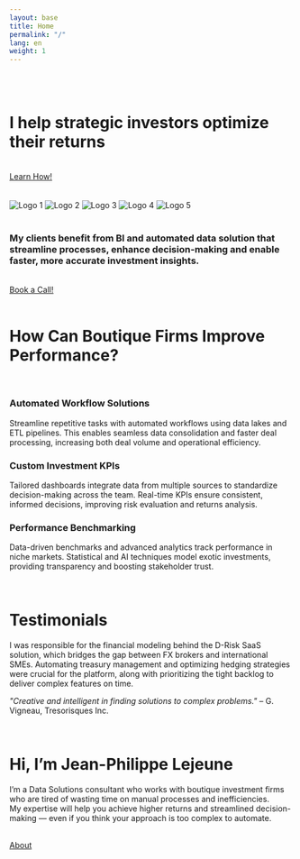 ```yaml
---
layout: base
title: Home
permalink: "/"
lang: en
weight: 1
---
```


<br>
<br>

# I help strategic investors optimize their returns

<br>

<div class="link-button">
    <a href="https://cal.com/jplr8922/introcall" class="btn">Learn How!</a>
</div>

<br>

<br>

<div class="logo-container">
  <img src="{{ site.baseurl }}/assets/logos/cdpq.png" alt="Logo 1">
  <img src="{{ site.baseurl }}/assets/logos/psp.png" alt="Logo 2">
  <img src="{{ site.baseurl }}/assets/logos/drisk.png" alt="Logo 3">
  <img src="{{ site.baseurl }}/assets/logos/innocap.png" alt="Logo 4">
  <img src="{{ site.baseurl }}/assets/logos/cwp.jpg" alt="Logo 5">
</div>

<br>

### My clients benefit from BI and automated data solution that streamline processes, enhance decision-making and enable faster, more accurate investment insights.


<br>

<div class="link-button">
    <a href="https://cal.com/jplr8922/introcall" class="btn">Book a Call!</a>
</div>

<br>

# How Can Boutique Firms Improve Performance?

<br>

### **Automated Workflow Solutions** 
Streamline repetitive tasks with automated workflows using data lakes and ETL pipelines. This enables seamless data consolidation and faster deal processing, increasing both deal volume and operational efficiency.

### **Custom Investment KPIs**
Tailored dashboards integrate data from multiple sources to standardize decision-making across the team. Real-time KPIs ensure consistent, informed decisions, improving risk evaluation and returns analysis.

### **Performance Benchmarking**
Data-driven benchmarks and advanced analytics track performance in niche markets. Statistical and AI techniques model exotic investments, providing transparency and boosting stakeholder trust.

<br>

# Testimonials

I was responsible for the financial modeling behind the D-Risk SaaS solution, which bridges the gap between FX brokers and international SMEs. Automating treasury management and optimizing hedging strategies were crucial for the platform, along with prioritizing the tight backlog to deliver complex features on time.

*"Creative and intelligent in finding solutions to complex problems."* – G. Vigneau, Tresorisques Inc.

<br>

# Hi, I’m Jean-Philippe Lejeune
I’m a Data Solutions consultant who works with boutique investment firms who are tired of wasting time on manual processes and inefficiencies. <br>
My expertise will help you achieve higher returns and streamlined decision-making — even if you think your approach is too complex to automate.

<br>

<div class="link-button">
    <a href="https://cal.com/jplr8922/introcall" class="btn">About</a>
</div>

<br>